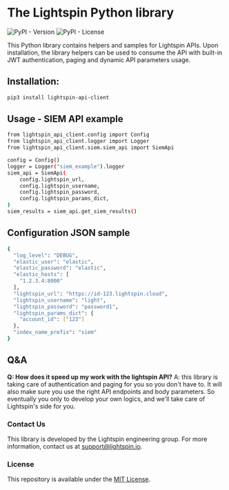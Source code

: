 # The Lightspin Python library

![PyPI - Version](https://img.shields.io/pypi/v/lightspin-api-client)
![PyPI - License](https://img.shields.io/pypi/l/lightspin-api-client)

This Python library contains helpers and samples for Lightspin APIs.
Upon installation, the library helpers can be used to consume the API with built-in JWT authentication, paging and dynamic API parameters usage.

## Installation:

```bash
pip3 install lightspin-api-client
```

## Usage - SIEM API example
```bash
from lightspin_api_client.config import Config
from lightspin_api_client.logger import Logger
from lightspin_api_client.siem.siem_api import SiemApi

config = Config()
logger = Logger("siem_example").logger
siem_api = SiemApi(
    config.lightspin_url,
    config.lightspin_username,
    config.lightspin_password,
    config.lightspin_params_dict,
)
siem_results = siem_api.get_siem_results()
```

## Configuration JSON sample
```bash
{
  "log_level": "DEBUG",
  "elastic_user": "elastic",
  "elastic_password": "elastic",
  "elastic_hosts": [
    "1.2.3.4:8000"
  ],
  "lightspin_url": "https://id-123.lightspin.cloud",
  "lightspin_username": "light",
  "lightspin_password": "password1",
  "lightspin_params_dict": {
	"account_id": ["123"]
  },
  "index_name_prefix": "siem"
}
```

## Q&A
**Q: How does it speed up my work with the lightspin API?**
A: this library is taking care of authentication and paging for you so you don't have to.
It will also make sure you use the right API endpoints and body parameters.
So eventually you only to develop your own logics, and we'll take care of Lightspin's side for you. 

### Contact Us
This library is developed by the Lightspin engineering group.
For more information, contact us at support@lightspin.io.

### License
This repository is available under the [MIT License](https://github.com/lightspin-tech/lightspin-api-client/blob/main/LICENSE).